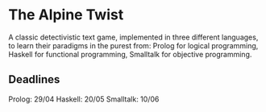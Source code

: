 # The Alpine Twist

A classic detectivistic text game, implemented in three different languages, to learn their paradigms in the purest from: Prolog for logical programming, Haskell for functional programming, Smalltalk for objective programming.

## Deadlines
Prolog: 29/04
Haskell: 20/05
Smalltalk: 10/06
